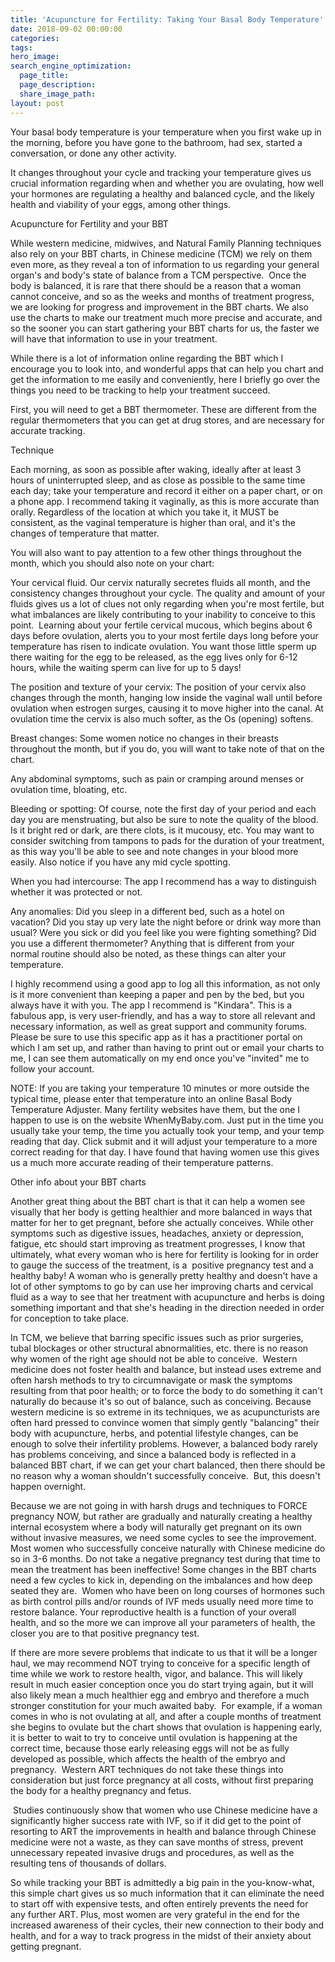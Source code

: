 ```yaml
---
title: 'Acupuncture for Fertility: Taking Your Basal Body Temperature'
date: 2018-09-02 00:00:00
categories:
tags:
hero_image:
search_engine_optimization:
  page_title:
  page_description:
  share_image_path:
layout: post
---
```


Your basal body temperature is your temperature when you first wake up in the morning, before you have gone to the bathroom, had sex, started a conversation, or done any other activity.

It changes throughout your cycle and tracking your temperature gives us crucial information regarding when and whether you are ovulating, how well your hormones are regulating a healthy and balanced cycle, and the likely health and viability of your eggs, among other things.

Acupuncture for Fertility and your BBT

While western medicine, midwives, and Natural Family Planning techniques also rely on your BBT charts, in Chinese medicine (TCM) we rely on them even more, as they reveal a ton of information to us regarding your general organ's and body's state of balance from a TCM perspective. &nbsp;Once the body is balanced, it is rare that there should be a reason that a woman cannot conceive, and so as the weeks and months of treatment progress, we are looking for progress and improvement in the BBT charts. We also use the charts to make our treatment much more precise and accurate, and so the sooner you can start gathering your BBT charts for us, the faster we will have that information to use in your treatment.

While there is a lot of information online regarding the BBT which I encourage you to look into, and wonderful apps that can help you chart and get the information to me easily and conveniently, here I briefly go over the things you need to be tracking to help your treatment succeed.

First, you will need to get a BBT thermometer. These are different from the regular thermometers that you can get at drug stores, and are necessary for accurate tracking.

Technique

Each morning, as soon as possible after waking, ideally after at least 3 hours of uninterrupted sleep, and as close as possible to the same time each day; take your temperature and record it either on a paper chart, or on a phone app. I recommend taking it vaginally, as this is more accurate than orally. Regardless of the location at which you take it, it MUST be consistent, as the vaginal temperature is higher than oral, and it's the changes of temperature that matter.

You will also want to pay attention to a few other things throughout the month, which you should also note on your chart:

Your cervical fluid. Our cervix naturally secretes fluids all month, and the consistency changes throughout your cycle. The quality and amount of your fluids gives us a lot of clues not only regarding when you're most fertile, but what imbalances are likely contributing to your inability to conceive to this point.&nbsp; Learning about your fertile cervical mucous, which begins about 6 days before ovulation, alerts you to your most fertile days long before your temperature has risen to indicate ovulation. You want those little sperm up there waiting for the egg to be released, as the egg lives only for 6-12 hours, while the waiting sperm can live for up to 5 days!

The position and texture of your cervix: The position of your cervix also changes through the month, hanging low inside the vaginal wall until before ovulation when estrogen surges, causing it to move higher into the canal. At ovulation time the cervix is also much softer, as the Os (opening) softens.

Breast changes: Some women notice no changes in their breasts throughout the month, but if you do, you will want to take note of that on the chart.

Any abdominal symptoms, such as pain or cramping around menses or ovulation time, bloating, etc.

Bleeding or spotting: Of course, note the first day of your period and each day you are menstruating, but also be sure to note the quality of the blood. Is it bright red or dark, are there clots, is it mucousy, etc. You may want to consider switching from tampons to pads for the duration of your treatment, as this way you'll be able to see and note changes in your blood more easily. Also notice if you have any mid cycle spotting.

When you had intercourse: The app I recommend has a way to distinguish whether it was protected or not.

Any anomalies: Did you sleep in a different bed, such as a hotel on vacation? Did you stay up very late the night before or drink way more than usual? Were you sick or did you feel like you were fighting something? Did you use a different thermometer? Anything that is different from your normal routine should also be noted, as these things can alter your temperature.&nbsp;

I highly recommend using a good app to log all this information, as not only is it more convenient than keeping a paper and pen by the bed, but you always have it with you. The app I recommend is "Kindara". This is a fabulous app, is very user-friendly, and has a way to store all relevant and necessary information, as well as great support and community forums. Please be sure to use this specific app as it has a practitioner portal on which I am set up, and rather than having to print out or email your charts to me, I can see them automatically on my end once you've "invited" me to follow your account.

NOTE: If you are taking your temperature 10 minutes or more outside the typical time, please enter that temperature into an online Basal Body Temperature Adjuster. Many fertility websites have them, but the one I happen to use is on the website WhenMyBaby.com. Just put in the time you usually take your temp, the time you actually took your temp, and your temp reading that day. Click submit and it will adjust your temperature to a more correct reading for that day. I have found that having women use this gives us a much more accurate reading of their temperature patterns.

Other info about your BBT charts

Another great thing about the BBT chart is that it can help a women see visually that her body is getting healthier and more balanced in ways that matter for her to get pregnant, before she actually conceives. While other symptoms such as digestive issues, headaches, anxiety or depression, fatigue, etc should start improving as treatment progresses, I know that ultimately, what every woman who is here for fertility is looking for in order to gauge the success of the treatment, is a&nbsp; positive pregnancy test and a healthy baby! A woman who is generally pretty healthy and doesn't have a lot of other symptoms to go by can use her improving charts and cervical fluid as a way to see that her treatment with acupuncture and herbs is doing something important and that she's heading in the direction needed in order for conception to take place.

In TCM, we believe that barring specific issues such as prior surgeries, tubal blockages or other structural abnormalities, etc. there is no reason why women of the right age should not be able to conceive. &nbsp;Western medicine does not foster health and balance, but instead uses extreme and often harsh methods to try to circumnavigate or mask the symptoms resulting from that poor health; or to force the body to do something it can't naturally do because it's so out of balance, such as conceiving. Because western medicine is so extreme in its techniques, we as acupuncturists are often hard pressed to convince women that simply gently "balancing" their body with acupuncture, herbs, and potential lifestyle changes, can be enough to solve their infertility problems. However, a balanced body rarely has problems conceiving, and since a balanced body is reflected in a balanced BBT chart, if we can get your chart balanced, then there should be no reason why a woman shouldn't successfully conceive. &nbsp;But, this doesn't happen overnight.

Because we are not going in with harsh drugs and techniques to FORCE pregnancy NOW, but rather are gradually and naturally creating a healthy internal ecosystem where a body will naturally get pregnant on its own without invasive measures, we need some cycles to see the improvement. Most women who successfully conceive naturally with Chinese medicine do so in 3-6 months. Do not take a negative pregnancy test during that time to mean the treatment has been ineffective! Some changes in the BBT charts need a few cycles to kick in, depending on the imbalances and how deep seated they are. &nbsp;Women who have been on long courses of hormones such as birth control pills and/or rounds of IVF meds usually need more time to restore balance. Your reproductive health is a function of your overall health, and so the more we can improve all your parameters of health, the closer you are to that positive pregnancy test.

If there are more severe problems that indicate to us that it will be a longer haul, we may recommend NOT trying to conceive for a specific length of time while we work to restore health, vigor, and balance. This will likely result in much easier conception once you do start trying again, but it will also likely mean a much healthier egg and embryo and therefore a much stronger constitution for your much awaited baby. &nbsp;For example, if a woman comes in who is not ovulating at all, and after a couple months of treatment she begins to ovulate but the chart shows that ovulation is happening early, it is better to wait to try to conceive until ovulation is happening at the correct time, because those early releasing eggs will not be as fully developed as possible, which affects the health of the embryo and pregnancy.&nbsp; Western ART techniques do not take these things into consideration but just force pregnancy at all costs, without first preparing the body for a healthy pregnancy and fetus.

&nbsp;Studies continuously show that women who use Chinese medicine have a significantly higher success rate with IVF, so if it did get to the point of resorting to ART the improvements in health and balance through Chinese medicine were not a waste, as they can save months of stress, prevent unnecessary repeated invasive drugs and procedures, as well as the resulting tens of thousands of dollars.

So while tracking your BBT is admittedly a big pain in the you-know-what, this simple chart gives us so much information that it can eliminate the need to start off with expensive tests, and often entirely prevents the need for any further ART. Plus, most women are very grateful in the end for the increased awareness of their cycles, their new connection to their body and health, and for a way to track progress in the midst of their anxiety about getting pregnant.&nbsp;